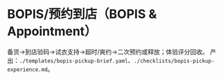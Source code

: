 # BOPIS/预约到店（BOPIS & Appointment）

备货→到店验码→试衣支持→超时/爽约→二次预约或释放；体验评分回收。
产出：`./templates/bopis-pickup-brief.yaml`、`./checklists/bopis-pickup-experience.md`。
